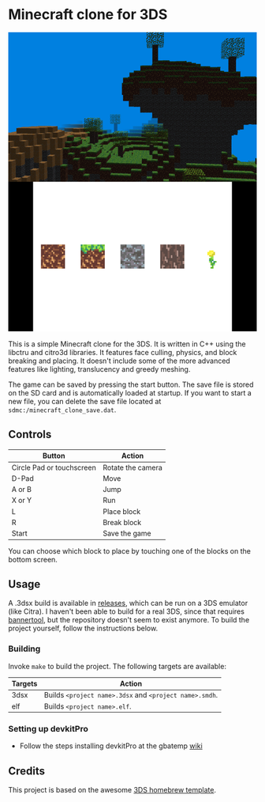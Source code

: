 # Minecraft clone for 3DS

![Screenshot](screenshots/basic.png)

This is a simple Minecraft clone for the 3DS. It is written in C++ using the libctru and citro3d libraries. It features face culling, physics, and block breaking and placing. It doesn't include some of the more advanced features like lighting, translucency and greedy meshing.

The game can be saved by pressing the start button. The save file is stored on the SD card and is automatically loaded at startup. If you want to start a new file, you can delete the save file located at `sdmc:/minecraft_clone_save.dat`.

## Controls

| Button      | Action                                                                                    |
| ------------| ----------------------------------------------------------------------------------------- |
| Circle Pad or touchscreen | Rotate the camera
| D-Pad                     | Move
| A or B                    | Jump
| X or Y                    | Run
| L                         | Place block
| R                         | Break block
| Start                     | Save the game

You can choose which block to place by touching one of the blocks on the bottom screen.

## Usage

A .3dsx build is available in [releases](https://github.com/SamoZ256/minecraft-clone-3DS/releases/tag/v0.0.2), which can be run on a 3DS emulator (like Citra). I haven't been able to build for a real 3DS, since that requires [bannertool](https://github.com/Steveice10/bannertool/), but the repository doesn't seem to exist anymore. To build the project yourself, follow the instructions below.

### Building

Invoke `make` to build the project. The following targets are available:

| Targets     | Action                                                                                    |
| ------------| ----------------------------------------------------------------------------------------- |
| 3dsx        | Builds `<project name>.3dsx` and `<project name>.smdh`.
| elf         | Builds `<project name>.elf`.

### Setting up devkitPro
* Follow the steps installing devkitPro at the gbatemp [wiki](https://wiki.gbatemp.net/wiki/3DS_Homebrew_Development#Install_devkitARM)

## Credits
This project is based on the awesome [3DS homebrew template](https://github.com/TricksterGuy/3ds-template).
